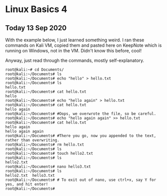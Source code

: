# Linux Basics 4

## Today 13 Sep 2020

With the example below, I just learned something weird. I ran these commands on Kali VM, copied them and pasted here on KeepNote which is running on Windows, not in the VM. Didn't know this before, cool!

Anyway, just read through the commands, mostly self-explanatory.

```
root@kali:~# cd Documents/
root@kali:~/Documents# ls
root@kali:~/Documents# echo "hello" > hello.txt
root@kali:~/Documents# ls
hello.txt
root@kali:~/Documents# cat hello.txt
hello
root@kali:~/Documents# echo "hello again" > hello.txt
root@kali:~/Documents# cat hello.txt
hello again
root@kali:~/Documents# #Oops, we overwrote the file, so be careful.
root@kali:~/Documents# echo "hello again again" >> hello.txt
root@kali:~/Documents# cat hello.txt
hello again
hello again again
root@kali:~/Documents# #There you go, now you appended to the text, rather than overwriting.
root@kali:~/Documents# rm hello.txt
root@kali:~/Documents# ls
root@kali:~/Documents# touch hello2.txt
root@kali:~/Documents# ls
hello2.txt
root@kali:~/Documents# nano hello3.txt
root@kali:~/Documents# ls
hello2.txt  hello3.txt
root@kali:~/Documents# # To exit out of nano, use ctrl+x, say Y for yes, and hit enter!
root@kali:~/Documents#
```
